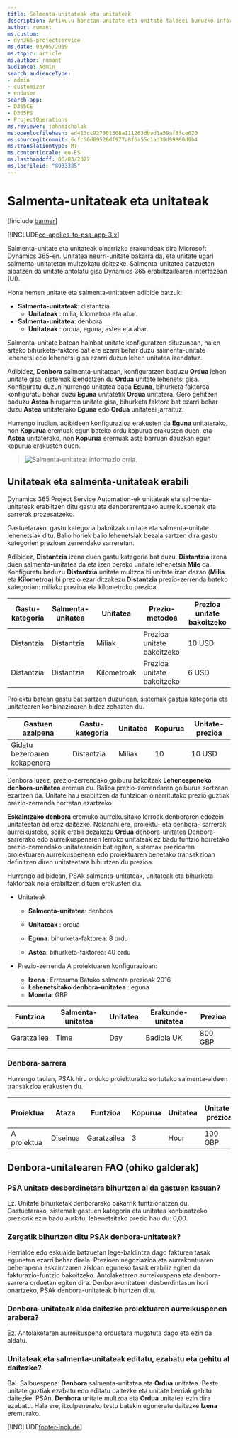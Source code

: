 ```yaml
---
title: Salmenta-unitateak eta unitateak
description: Artikulu honetan unitate eta unitate taldeei buruzko informazioa ematen da.
author: rumant
ms.custom:
- dyn365-projectservice
ms.date: 03/05/2019
ms.topic: article
ms.author: rumant
audience: Admin
search.audienceType:
- admin
- customizer
- enduser
search.app:
- D365CE
- D365PS
- ProjectOperations
ms.reviewer: johnmichalak
ms.openlocfilehash: ed413cc927901308a111263dbad1a59af8fce620
ms.sourcegitcommit: 6cfc50d89528df977a8f6a55c1ad39d99800d9b4
ms.translationtype: MT
ms.contentlocale: eu-ES
ms.lasthandoff: 06/03/2022
ms.locfileid: "8933385"
---
```

# <a name="unit-groups-and-units"></a>Salmenta-unitateak eta unitateak

[!include [banner](../includes/psa-now-project-operations.md)]

[!INCLUDE[cc-applies-to-psa-app-3.x](../includes/cc-applies-to-psa-app-3x.md)]

Salmenta-unitate eta unitateak oinarrizko erakundeak dira Microsoft Dynamics 365-en. Unitatea neurri-unitate bakarra da, eta unitate ugari salmenta-unitatetan multzokatu daitezke. Salmenta-unitatea batzuetan aipatzen da unitate antolatu gisa Dynamics 365 erabiltzailearen interfazean (UI). 

Hona hemen unitate eta salmenta-unitateen adibide batzuk:
 
- **Salmenta-unitateak**: distantzia 
    - **Unitateak** : milia, kilometroa eta abar.
- **Salmenta-unitatea**: denbora
    - **Unitateak** : ordua, eguna, astea eta abar. 

Salmenta-unitate batean hainbat unitate konfiguratzen dituzunean, haien arteko bihurketa-faktore bat ere ezarri behar duzu salmenta-unitate lehenetsi edo lehenetsi gisa ezarri duzun lehen unitatea izendatuz. 

Adibidez, **Denbora** salmenta-unitatean, konfiguratzen baduzu **Ordua** lehen unitate gisa, sistemak izendatzen du **Ordua** unitate lehenetsi gisa. Konfiguratu duzun hurrengo unitatea bada **Eguna**, bihurketa faktorea konfiguratu behar duzu **Eguna** unitatetik **Ordua** unitatera. Gero gehitzen baduzu **Astea** hirugarren unitate gisa, bihurketa faktore bat ezarri behar duzu **Astea** unitaterako **Eguna** edo **Ordua** unitateei jarraituz. 

Hurrengo irudian, adibideen konfigurazioa erakusten da **Eguna** unitaterako, non **Kopurua** eremuak egun bateko ordu kopurua erakusten duen, eta **Astea** unitaterako, non **Kopurua** eremuak aste barruan dauzkan egun kopurua erakusten duen.

> ![Salmenta-unitatea: informazio orria.](media/advanced-2.png)

## <a name="using-units-and-unit-groups"></a>Unitateak eta salmenta-unitateak erabili

Dynamics 365 Project Service Automation-ek unitateak eta salmenta-unitateak erabiltzen ditu gastu eta denborarentzako aurreikuspenak eta sarrerak prozesatzeko. 

Gastuetarako, gastu kategoria bakoitzak unitate eta salmenta-unitate lehenetsiak ditu. Balio horiek balio lehenetsiak bezala sartzen dira gastu kategorien prezioen zerrendako sarreretan. 

Adibidez, **Distantzia** izena duen gastu kategoria bat duzu. **Distantzia** izena duen salmenta-unitatea da eta izen bereko unitate lehenetsia **Mile** da. Konfiguratu baduzu **Distantzia** unitate multzoa bi unitate izan dezan (**Milia** eta **Kilometroa**) bi prezio ezar ditzakezu **Distantzia** prezio-zerrenda bateko kategorian: miliako prezioa eta kilometroko prezioa.

| Gastu-kategoria  | Salmenta-unitatea  | Unitatea      | Prezio-metodoa  | Prezioa unitate bakoitzeko  |
|-------------------|---------------|-----------|-------------------|-------------------|
| Distantzia           | Distantzia      | Miliak      | Prezioa unitate bakoitzeko    | 10 USD            |
| Distantzia           | Distantzia      | Kilometroak | Prezioa unitate bakoitzeko    |  6 USD            |

Proiektu batean gastu bat sartzen duzunean, sistemak gastua kategoria eta unitatearen konbinazioaren bidez zehazten du. 

| Gastuen azalpena        | Gastu-kategoria  | Unitatea  | Kopurua  | Unitate-prezioa   |
|----------------------------|---------------------|-------|-----------|----------------|
| Gidatu bezeroaren kokapenera | Distantzia             | Miliak  | 10        | 10 USD         |

Denbora luzez, prezio-zerrendako goiburu bakoitzak **Lehenespeneko denbora-unitatea** eremua du. Balioa prezio-zerrendaren goiburua sortzean ezartzen da. Unitate hau erabiltzen da funtzioan oinarritutako prezio guztiak prezio-zerrenda horretan ezartzeko.

**Eskaintzako denbora** eremuko aurreikusitako lerroak denboraren edozein unitateetan adieraz daitezke. Nolanahi ere, proiektu- eta denbora- sarrerak aurreikusteko, soilik erabil dezakezu **Ordua** denbora-unitatea Denbora-sarrerako edo aurreikuspenaren lerroko unitateak ez badu funtzio horretako prezio-zerrendako unitatearekin bat egiten, sistemak prezioaren proiektuaren aurreikuspenean edo proiektuaren benetako transakzioan definitzen diren unitateetara bihurtzen du prezioa.

Hurrengo adibidean, PSAk salmenta-unitateak, unitateak eta bihurketa faktoreak nola erabiltzen dituen erakusten du.
- Unitateak

   - **Salmenta-unitatea**: denbora 
   - **Unitateak** : ordua 
    
    - **Eguna**: bihurketa-faktorea: 8 ordu       
    - **Astea**: bihurketa-faktorea: 40 ordu  
        
- Prezio-zerrenda A proiektuaren konfigurazioan:

    - **Izena** : Erresuma Batuko salmenta prezioak 2016 
    - **Lehenetsitako denbora-unitatea** : eguna 
    - **Moneta**: GBP

| Funtzioa      | Salmenta-unitatea | Unitatea | Erakunde-unitatea | Prezioa   |
|-----------|------------|------|---------------------|---------|
| Garatzailea | Time       | Day  | Badiola UK          | 800 GBP |

### <a name="time-entry"></a>Denbora-sarrera

Hurrengo taulan, PSAk hiru orduko proiekturako sortutako salmenta-aldeen transakzioa erakusten du.


| Proiektua   | Ataza    | Funtzioa      | Kopurua | Unitatea  | Unitate-prezioa | Fakturatu gabeko kopurua |
|-----------|---------|-----------|----------|-------|------------|-----------------------|
| A proiektua | Diseinua  | Garatzailea | 3        | Hour  | 100 GBP    | 300 GBP               |

## <a name="time-unit-faq"></a>Denbora-unitatearen FAQ (ohiko galderak)

### <a name="does-psa-convert-to-different-units-in-the-case-of-expenses"></a>PSA unitate desberdinetara bihurtzen al da gastuen kasuan?
Ez. Unitate bihurketak denborarako bakarrik funtzionatzen du. Gastuetarako, sistemak gastuen kategoria eta unitatea konbinatzeko preziorik ezin badu aurkitu, lehenetsitako prezio hau du: 0,00.

### <a name="why-does-psa-convert-time-units"></a>Zergatik bihurtzen ditu PSAk denbora-unitateak?
Herrialde edo eskualde batzuetan lege-baldintza dago fakturen tasak egunetan ezarri behar direla. Prezioen negoziazioa eta aurrekontuaren beherapena eskaintzaren zikloan eguneko tasak erabiliz egiten da fakturazio-funtzio bakoitzeko. Antolaketaren aurreikuspena eta denbora-sarrera orduetan egiten dira. Denbora-unitateen desberdintasun hori onartzeko, PSAk denbora-unitateak bihurtzen ditu.

### <a name="can-time-units-be-changed-on-project-estimates"></a>Denbora-unitateak alda daitezke proiektuaren aurreikuspenen arabera?
Ez. Antolaketaren aurreikuspena orduetara mugatuta dago eta ezin da aldatu.

### <a name="can-units-and-unit-groups-be-edited-deleted-and-added"></a>Unitateak eta salmenta-unitateak editatu, ezabatu eta gehitu al daitezke?
Bai. Salbuespena: **Denbora** salmenta-unitatea eta **Ordua** unitatea. Beste unitate guztiak ezabatu edo editatu daitezke eta unitate berriak gehitu daitezke. PSAn, **Denbora** unitate multzoa eta **Ordua** unitatea ezin dira ezabatu. Hala ere, itzulpenerako testu batekin eguneratu daitezke **Izena** eremurako.


[!INCLUDE[footer-include](../includes/footer-banner.md)]
